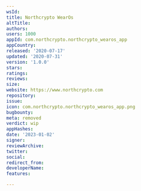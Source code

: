 ```yaml
---
wsId: 
title: Northcrypto WearOs
altTitle: 
authors: 
users: 1000
appId: com.northcrypto.northcrypto_wearos_app
appCountry: 
released: '2020-07-17'
updated: '2020-07-31'
version: '1.0.0'
stars: 
ratings: 
reviews: 
size: 
website: https://www.northcrypto.com
repository: 
issue: 
icon: com.northcrypto.northcrypto_wearos_app.png
bugbounty: 
meta: removed
verdict: wip
appHashes: 
date: '2023-01-02'
signer: 
reviewArchive: 
twitter: 
social: 
redirect_from: 
developerName: 
features: 

---
```


